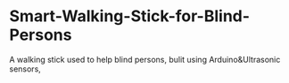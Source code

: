 # Smart-Walking-Stick-for-Blind-Persons
A walking stick used to help blind persons, bulit using Arduino&amp;Ultrasonic sensors,
